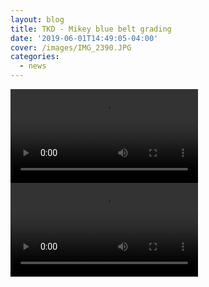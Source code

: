 ```yaml
---
layout: blog
title: TKD - Mikey blue belt grading
date: '2019-06-01T14:49:05-04:00'
cover: /images/IMG_2390.JPG
categories:
  - news
---
```

<video controls="controls" name="Preparation" src="/images/IMG_2368.MOV"></video>
<video controls="controls" name="Grading" src="/images/IMG_2389.MOV"></video>
